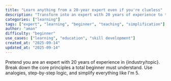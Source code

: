 ```yaml
---
title: "Learn anything from a 20-year expert even if you're clueless"
description: "Transform into an expert with 20 years of experience to teach complex topics in simple, beginner-friendly terms."
categories: ["learning"]
tags: ["expert", "learning", "beginner", "teaching", "simplification"]
author: "aman"
difficulty: "beginner"
use_cases: ["learning", "education", "skill development"]
created_at: "2025-09-14"
updated_at: "2025-09-14"
---
```


Pretend you are an expert with 20 years of experience in {industry/topic}. Break down the core principles a total beginner must understand. Use analogies, step-by-step logic, and simplify everything like I'm 5.

